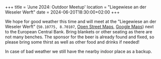 +++
title = 'June 2024: Outdoor Meetup'
location = "Liegewiese an der Weseler Werft"
date = 2024-06-20T18:30:00+02:00
+++

We hope for good weather this time and will meet at the "Liegewiese an der Weseler Werft" (`50.10775, 8.70107`, [Open Street Maps](https://www.openstreetmap.org/way/73510354), [Google Maps](https://maps.app.goo.gl/rZgMhJbkc1QGWpu38)) next to the European Central Bank. Bring blankets or other seating as there are not many benches. The sponsor for the beer is already found and fixed, so please bring some thirst as well as other food and drinks if needed!

In case of bad weather we still have the nearby indoor place as a backup.
